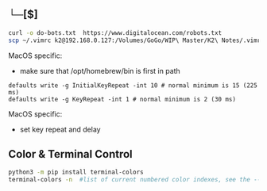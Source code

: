 ## └─[$]  
``` bash
curl -o do-bots.txt  https://www.digitalocean.com/robots.txt
scp ~/.vimrc k2@192.168.0.127:/Volumes/GoGo/WIP\ Master/K2\ Notes/.vimrc
```
MacOS specific:
- make sure that /opt/homebrew/bin is first in path


```
defaults write -g InitialKeyRepeat -int 10 # normal minimum is 15 (225 ms)
defaults write -g KeyRepeat -int 1 # normal minimum is 2 (30 ms)
```
MacOS specific:
- set key repeat and delay


## Color & Terminal Control

``` bash
python3 -m pip install terminal-colors
terminal-colors -n  #list of current numbered color indexes, see the --help for more
```
